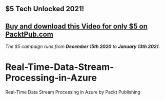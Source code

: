 ## $5 Tech Unlocked 2021!
[Buy and download this Video for only $5 on PacktPub.com](https://www.packtpub.com/product/real-time-data-stream-processing-in-azure-video/9781800563391)
-----
*The $5 campaign         runs from __December 15th 2020__ to __January 13th 2021.__*

# Real-Time-Data-Stream-Processing-in-Azure
Real-Time Data Stream Processing in Azure by Packt Publishing

